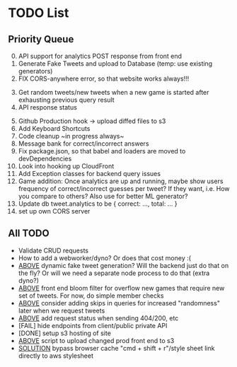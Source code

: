 # TODO List

## Priority Queue
<!-- 0. FIX s3 rendering issue -->
<!-- 0. Filter tweets to remove retweets/urls (FINISH) need regex for each check -->
<!-- 0. Test upload.js in utils/ -->
<!-- 0. CRON Task for Pulling tweets from Twitter API, upload to DB (ask for nice and helpful fields!) [NOT DONE] -->
0. API support for analytics POST response from front end
1. Generate Fake Tweets and upload to Database (temp: use existing generators)
2. FIX CORS-anywhere error, so that website works always!!!
<!-- 2. Update database real Trump tweets to only have tweets post election 2016 -->
3. Get random tweets/new tweets when a new game is started after exhausting previous query result
4. API response status
<!-- 5. Webpack + AWS S3 upload script -->
5. Github Production hook -> upload diffed files to s3
6. Add Keyboard Shortcuts
7. Code cleanup ~in progress always~
8. Message bank for correct/incorrect answers
9. Fix package.json, so that babel and loaders are moved to devDependencies
10. Look into hooking up CloudFront
11. Add Exception classes for backend query issues
12. Game addition: Once analytics are up and running, maybe show users frequency of correct/incorrect guesses per tweet? If they want, i.e. How you compare to others? Also use for better ML generator?
13. Update db tweet.analytics to be { correct: ..., total: ... }
14. set up own CORS server

## All TODO
 - Validate CRUD requests
 - How to add a webworker/dyno? Or does that cost money :(
 - [ABOVE](2) dynamic fake tweet generation? Will the backend just do that on the fly? Or will we need a separate node process to do that (extra dyno?)
 - [ABOVE](3) front end bloom filter for overflow new games that require new set of tweets. For now, do simple member checks
 - [ABOVE](3) consider adding skips in queries for increased "randomness" later when we request tweets
 - [ABOVE](4) add request status when sending 404/200, etc
 - [FAIL] hide endpoints from client/public private API
 - [DONE] setup s3 hosting of site
 - [ABOVE](5) script to upload changed prod front end to s3
 - [SOLUTION](0) bypass browser cache "cmd + shift + r"/style sheet link directly to aws stylesheet